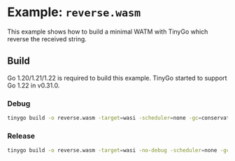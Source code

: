 # Example: `reverse.wasm` 

This example shows how to build a minimal WATM with TinyGo which reverse the received string.

## Build

Go 1.20/1.21/1.22 is required to build this example. TinyGo started to support Go 1.22 in v0.31.0.

### Debug

```bash
tinygo build -o reverse.wasm -target=wasi -scheduler=none -gc=conservative .
```

### Release

```bash
tinygo build -o reverse.wasm -target=wasi -no-debug -scheduler=none -gc=conservative .
```